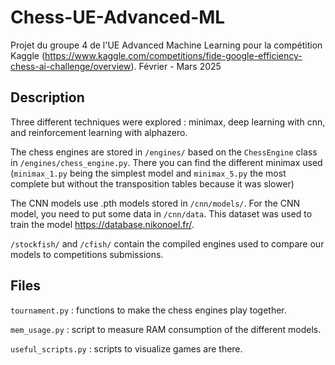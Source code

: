 # Chess-UE-Advanced-ML
Projet du groupe 4 de l'UE Advanced Machine Learning pour la compétition Kaggle (https://www.kaggle.com/competitions/fide-google-efficiency-chess-ai-challenge/overview). Février - Mars 2025

## Description 
Three different techniques were explored : minimax, deep learning with cnn, and reinforcement learning with alphazero.

The chess engines are stored in ```/engines/``` based on the ```ChessEngine``` class in ```/engines/chess_engine.py```. 
There you can find the different minimax used (```minimax_1.py``` being the simplest model and ```minimax_5.py``` the most complete but without the transposition tables because it was slower)

The CNN models use .pth models stored in ```/cnn/models/```.
For the CNN model, you need to put some data in ```/cnn/data```. This dataset was used to train the model https://database.nikonoel.fr/.

```/stockfish/``` and ```/cfish/``` contain the compiled engines used to compare our models to competitions submissions.

## Files
```tournament.py``` : functions to make the chess engines play together. 

```mem_usage.py``` : script to measure RAM consumption of the different models.

```useful_scripts.py``` : scripts to visualize games are there.